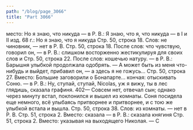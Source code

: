 ```yaml
---
path: "/blog/page_3066"
title: "Part 3066"
---
```


место: Но я знаю, что никуда — в Р. В.: Я знаю, что я, что никуда — в I и II изд. 68 г.: Но я знаю, что я никуда
Стр. 50, строка 18.
Слов: не чиновник, — нет в Р. В.
Стр. 50, строка 18.
После слов: что чувствую, говорил он, — в Р. В.: слишком восторженно жестикулируя для своих слов и
Стр. 50, строка 22.
После слов: кошечью натуру. — в Р. В.: Барышня улыбкой продолжала одобрять.
— А может быть из меня что-нибудь и выйдет, прибавил он, — а здесь я не гожусь...
Стр. 50, строка 27.
Вместо: Большие заговорили о Бонапарте... кончая: отыскивать Соню. — в Р. В.: Ну, ступай, ступай, Nicolas, уж я вижу, ты в лес глядишь, сказала графиня.
402— Совсем нет, отвечал сын; однако через минуту встал, поклонился и вышел из комнаты.
Соня посидела еще немного, всё улыбаясь притворнее и притворнее, и с тою же улыбкой встала и вышла.
Стр. 50, строка 38.
Слов: из комнаты. — нет в Р. В.
Стр. 51, строка 2.
Вместо: сказала — в Р. В.: сказала княгиня
Стр. 51, строка 2.
Вместо: указывая на выходящего Николая. — C
